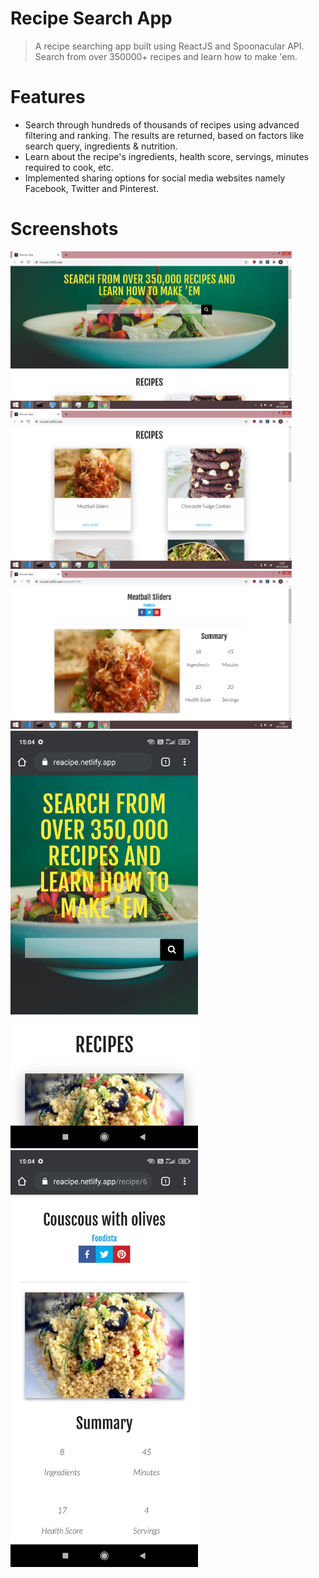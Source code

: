 # Recipe Search App

> A recipe searching app built using ReactJS and Spoonacular API. Search from over 350000+ recipes and learn how to make 'em.

# Features

* Search through hundreds of thousands of recipes using advanced filtering and ranking. The results are returned, based on factors like search query, ingredients & nutrition.
* Learn about the recipe's ingredients, health score, servings, minutes required to cook, etc. 
* Implemented sharing options for social media websites namely Facebook, Twitter and Pinterest.

# Screenshots

<p float="left">
<img src="https://github.com/suriyaakumar/react-recipe-app/blob/master/screenshots/pc-1.png" width="450"/>
<img src="https://github.com/suriyaakumar/react-recipe-app/blob/master/screenshots/pc-2.png" width="450"/>
<img src="https://github.com/suriyaakumar/react-recipe-app/blob/master/screenshots/pc-3.png" width="450"/>  
<img src="https://github.com/suriyaakumar/react-recipe-app/blob/master/screenshots/mobile-1.jpg" width="300"/>
<img src="https://github.com/suriyaakumar/react-recipe-app/blob/master/screenshots/mobile-2.jpg" width="300"/>
</p>          

